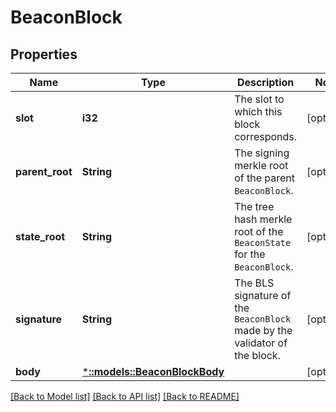 # BeaconBlock

## Properties

Name | Type | Description | Notes
------------ | ------------- | ------------- | -------------
**slot** | **i32** | The slot to which this block corresponds. | [optional] 
**parent_root** | **String** | The signing merkle root of the parent `BeaconBlock`. | [optional] 
**state_root** | **String** | The tree hash merkle root of the `BeaconState` for the `BeaconBlock`. | [optional] 
**signature** | **String** | The BLS signature of the `BeaconBlock` made by the validator of the block. | [optional] 
**body** | [***::models::BeaconBlockBody**](BeaconBlockBody.md) |  | [optional] 

[[Back to Model list]](../README.md#documentation-for-models) [[Back to API list]](../README.md#documentation-for-api-endpoints) [[Back to README]](../README.md)


